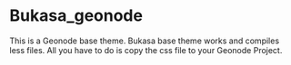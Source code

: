 Bukasa_geonode
==============

This is a Geonode base theme. 
Bukasa base theme works and compiles less files. All you have to do is copy the css file to your Geonode Project.
